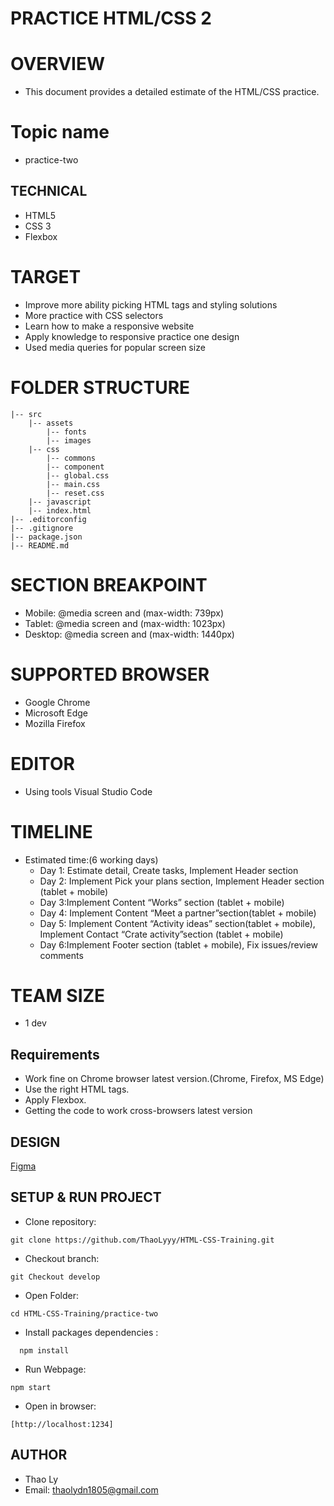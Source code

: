 # PRACTICE HTML/CSS 2
# OVERVIEW
- This document provides a detailed estimate of the HTML/CSS practice.
# Topic name
- practice-two
## TECHNICAL
- HTML5
- CSS 3 
- Flexbox
# TARGET
- Improve more ability picking HTML tags and styling solutions
- More practice with CSS selectors
- Learn how to make a responsive website
- Apply knowledge to responsive practice one design
- Used media queries for popular screen size
# FOLDER STRUCTURE
```
|-- src
    |-- assets
        |-- fonts
        |-- images
    |-- css
        |-- commons
        |-- component
        |-- global.css
        |-- main.css
        |-- reset.css
    |-- javascript    
    |-- index.html
|-- .editorconfig
|-- .gitignore
|-- package.json
|-- README.md
```

# SECTION BREAKPOINT
- Mobile: @media screen and (max-width: 739px)    
- Tablet: @media screen and (max-width: 1023px)    
- Desktop: @media screen and (max-width: 1440px)

# SUPPORTED BROWSER
- Google Chrome
- Microsoft Edge
- Mozilla Firefox
    
# EDITOR
- Using tools Visual Studio Code
# TIMELINE
- Estimated time:(6 working days)
    + Day 1: Estimate detail, Create tasks, Implement Header section 
    + Day 2: Implement Pick your plans section, Implement Header section (tablet + mobile)
    + Day 3:Implement Content “Works” section (tablet + mobile)
    + Day 4: Implement Content “Meet a partner”section(tablet + mobile)
    + Day 5: Implement Content “Activity ideas” section(tablet + mobile), Implement Contact “Crate activity”section (tablet + mobile)
    + Day 6:Implement Footer section (tablet + mobile), Fix issues/review comments
# TEAM SIZE
- 1 dev
## Requirements
- Work fine on Chrome browser latest version.(Chrome, Firefox, MS Edge)
- Use the right HTML tags.
- Apply Flexbox.
- Getting the code to work cross-browsers latest version 

## DESIGN
   [Figma](https://www.figma.com/file/adbrgIeRgwEIbmDezkuQTH8D/dreamshare-website-template-areto?node-id=0%3A2)
   

## SETUP & RUN PROJECT

- Clone repository: 
```
git clone https://github.com/ThaoLyyy/HTML-CSS-Training.git
```
- Checkout branch:
``` 
git Checkout develop
```
- Open Folder:
```
cd HTML-CSS-Training/practice-two
```
- Install packages dependencies :
```
  npm install
```
- Run Webpage:
```
npm start
```
- Open in browser:
```
[http://localhost:1234]
```

## AUTHOR
- Thao Ly
- Email: thaolydn1805@gmail.com

